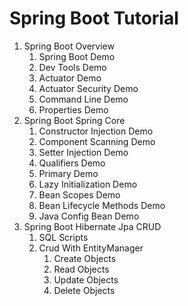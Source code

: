 # Spring Boot Tutorial

1. Spring Boot Overview
   1. Spring Boot Demo
   2. Dev Tools Demo
   3. Actuator Demo
   4. Actuator Security Demo
   5. Command Line Demo
   6. Properties Demo
2. Spring Boot Spring Core
   1. Constructor Injection Demo
   2. Component Scanning Demo
   3. Setter Injection Demo
   4. Qualifiers Demo
   5. Primary Demo
   6. Lazy Initialization Demo
   7. Bean Scopes Demo
   8. Bean Lifecycle Methods Demo
   9. Java Config Bean Demo
3. Spring Boot Hibernate Jpa CRUD
   1. SQL Scripts
   2. Crud With EntityManager
      1. Create Objects
      2. Read Objects
      3. Update Objects
      4. Delete Objects
